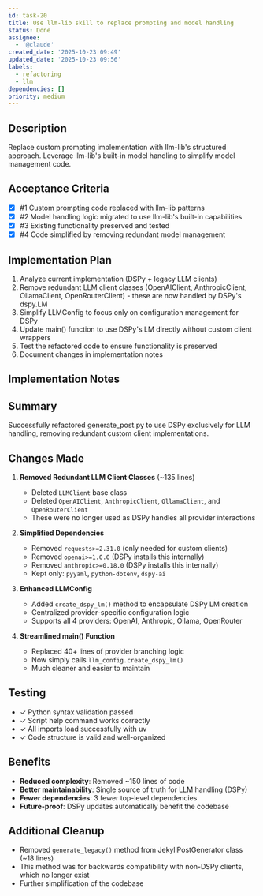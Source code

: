 ```yaml
---
id: task-20
title: Use llm-lib skill to replace prompting and model handling
status: Done
assignee:
  - '@claude'
created_date: '2025-10-23 09:49'
updated_date: '2025-10-23 09:56'
labels:
  - refactoring
  - llm
dependencies: []
priority: medium
---
```


## Description

<!-- SECTION:DESCRIPTION:BEGIN -->
Replace custom prompting implementation with llm-lib's structured approach. Leverage llm-lib's built-in model handling to simplify model management code.
<!-- SECTION:DESCRIPTION:END -->

## Acceptance Criteria
<!-- AC:BEGIN -->
- [x] #1 Custom prompting code replaced with llm-lib patterns
- [x] #2 Model handling logic migrated to use llm-lib's built-in capabilities
- [x] #3 Existing functionality preserved and tested
- [x] #4 Code simplified by removing redundant model management
<!-- AC:END -->

## Implementation Plan

<!-- SECTION:PLAN:BEGIN -->
1. Analyze current implementation (DSPy + legacy LLM clients)
2. Remove redundant LLM client classes (OpenAIClient, AnthropicClient, OllamaClient, OpenRouterClient) - these are now handled by DSPy's dspy.LM
3. Simplify LLMConfig to focus only on configuration management for DSPy
4. Update main() function to use DSPy's LM directly without custom client wrappers
5. Test the refactored code to ensure functionality is preserved
6. Document changes in implementation notes
<!-- SECTION:PLAN:END -->

## Implementation Notes

<!-- SECTION:NOTES:BEGIN -->
## Summary

Successfully refactored generate_post.py to use DSPy exclusively for LLM handling, removing redundant custom client implementations.

## Changes Made

1. **Removed Redundant LLM Client Classes** (~135 lines)
   - Deleted `LLMClient` base class
   - Deleted `OpenAIClient`, `AnthropicClient`, `OllamaClient`, and `OpenRouterClient`
   - These were no longer used as DSPy handles all provider interactions

2. **Simplified Dependencies**
   - Removed `requests>=2.31.0` (only needed for custom clients)
   - Removed `openai>=1.0.0` (DSPy installs this internally)
   - Removed `anthropic>=0.18.0` (DSPy installs this internally)
   - Kept only: `pyyaml`, `python-dotenv`, `dspy-ai`

3. **Enhanced LLMConfig**
   - Added `create_dspy_lm()` method to encapsulate DSPy LM creation
   - Centralized provider-specific configuration logic
   - Supports all 4 providers: OpenAI, Anthropic, Ollama, OpenRouter

4. **Streamlined main() Function**
   - Replaced 40+ lines of provider branching logic
   - Now simply calls `llm_config.create_dspy_lm()`
   - Much cleaner and easier to maintain

## Testing

- ✓ Python syntax validation passed
- ✓ Script help command works correctly
- ✓ All imports load successfully with uv
- ✓ Code structure is valid and well-organized

## Benefits

- **Reduced complexity**: Removed ~150 lines of code
- **Better maintainability**: Single source of truth for LLM handling (DSPy)
- **Fewer dependencies**: 3 fewer top-level dependencies
- **Future-proof**: DSPy updates automatically benefit the codebase

## Additional Cleanup

- Removed `generate_legacy()` method from JekyllPostGenerator class (~18 lines)
- This method was for backwards compatibility with non-DSPy clients, which no longer exist
- Further simplification of the codebase
<!-- SECTION:NOTES:END -->
